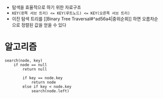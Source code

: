 - 탐색을 효율적으로 하기 위한 자료구조
- `KEY(왼쪽 서브 트리) <= KEY(루트노드) <= KEY(오른쪽 서브 트리)`
- 이진 탐색 트리를 [[Binary Tree Traversal#^ad56a4|중위순회]] 하면 오름차순으로 정렬된 값을 얻을 수 있다
# 알고리즘
```
search(node, key)
	if node == null
		return null
		
		if key == node.key
			return node
		else if key < node.key
			search(node.left)
```
